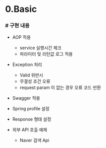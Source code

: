 # 0.Basic

### # 구현 내용
* AOP 적용
  * service 실행시간 체크
  * 파라미터 및 리턴값 로그 적용

* Exception 처리
  * Valid 위반시
  * 무결성 조건 오류
  * request param 이 없는 경우 오류 코드 반환

* Swagger 적용

* Spring profile 설정

* Response 형태 설정

* 외부 API 호출 예제
  * Naver 검색 Api


